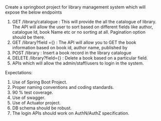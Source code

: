 Create a springboot project for library management system which will expose the below endpoints 
1. GET /library/catalogue : This will provide the all the catalogue of library. The API will allow the user to sort based on different fields like author, catalogue Id, book Name etc or no sorting at all. Pagination option should be there.
2. GET /library?field ={} : The API will allow you to GET the book information based on book id, author name, published by
3. POST /library : Insert a book record in the library catalogue
4. DELETE /library?field={} : Delete a book based on a particular field.
5. APIs which will allow the admin/staff/users to login in the system.

Expectations:
1.  Use of Spring Boot Project.
2. Proper naming conventions and coding standards.
3. 90 % test coverage.  
4. Use of swagger.
5. Use of Actuator project.
6. DB schema should be robust.
7. The login APIs should work on AuthN/AuthZ specification.
